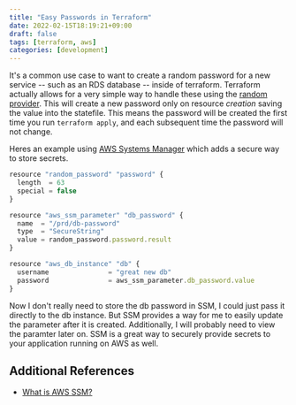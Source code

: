 ```yaml
---
title: "Easy Passwords in Terraform"
date: 2022-02-15T18:19:21+09:00
draft: false
tags: [terraform, aws]
categories: [development]
---
```


It's a common use case to want to create a random password for a new service -- such as an RDS database -- inside of terraform. Terraform actually allows for a very simple way to handle these using the [random provider](https://registry.terraform.io/providers/hashicorp/random/latest/docs/resources/password). This will create a new password only on resource _creation_ saving the value into the statefile. This means the password will be created the first time you run `terraform apply`, and each subsequent time the password will not change.

Heres an example using [AWS Systems Manager](https://registry.terraform.io/providers/hashicorp/aws/latest/docs/resources/ssm_parameter) which adds a secure way to store secrets.

```javascript
resource "random_password" "password" {
  length  = 63
  special = false
}

resource "aws_ssm_parameter" "db_password" {
  name  = "/prd/db-password"
  type  = "SecureString"
  value = random_password.password.result
}

resource "aws_db_instance" "db" {
  username               = "great new db"
  password               = aws_ssm_parameter.db_password.value
}
```


Now I don't really need to store the db password in SSM, I could just pass it directly to the db instance. But SSM provides a way for me to easily update the parameter after it is created. Additionally, I will probably need to view the paramter later on. SSM is a great way to securely provide secrets to your application running on AWS as well.

## Additional References
- [What is AWS SSM?](https://docs.aws.amazon.com/systems-manager/latest/userguide/what-is-systems-manager.html)
